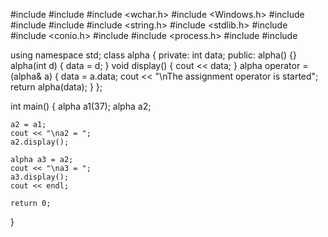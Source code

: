 #include <iostream>
#include <ctime>
#include <wchar.h>
#include <Windows.h>
#include <algorithm>
#include <vector>
#include <string>
#include <string.h>
#include <stdlib.h>
#include <cstring>
#include <conio.h>
#include <iomanip>
#include <process.h>
#include <ctime>
#include <cstdlib>



using namespace std;
class alpha {
private:
    int data;
public:
    alpha()
    {}
    alpha(int d) {
        data = d;
    }
    void display() {
        cout << data;
    }
    alpha operator = (alpha& a) {
        data = a.data;
        cout << "\nThe assignment operator is started";
        return alpha(data);
    }
};


int main()
{
    alpha a1(37);
    alpha a2;

    a2 = a1;
    cout << "\na2 = ";
    a2.display();

    alpha a3 = a2;
    cout << "\na3 = ";
    a3.display();
    cout << endl;

    return 0;
}
